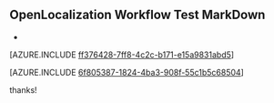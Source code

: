 ## OpenLocalization Workflow Test MarkDown
* 

[AZURE.INCLUDE [ff376428-7ff8-4c2c-b171-e15a9831abd5](calleeMd1.md)]



[AZURE.INCLUDE [6f805387-1824-4ba3-908f-55c1b5c68504](calleeMd2.md)]

 
thanks!
